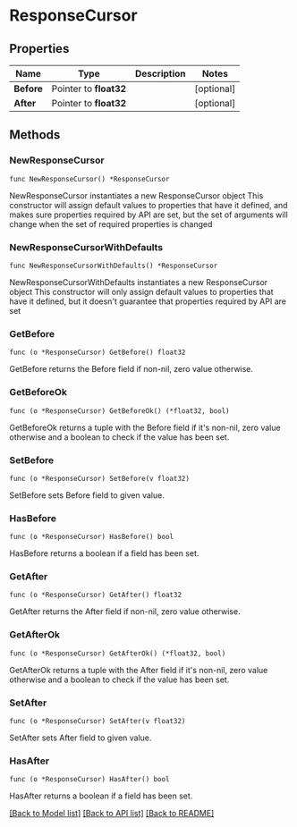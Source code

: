 # ResponseCursor

## Properties

Name | Type | Description | Notes
------------ | ------------- | ------------- | -------------
**Before** | Pointer to **float32** |  | [optional] 
**After** | Pointer to **float32** |  | [optional] 

## Methods

### NewResponseCursor

`func NewResponseCursor() *ResponseCursor`

NewResponseCursor instantiates a new ResponseCursor object
This constructor will assign default values to properties that have it defined,
and makes sure properties required by API are set, but the set of arguments
will change when the set of required properties is changed

### NewResponseCursorWithDefaults

`func NewResponseCursorWithDefaults() *ResponseCursor`

NewResponseCursorWithDefaults instantiates a new ResponseCursor object
This constructor will only assign default values to properties that have it defined,
but it doesn't guarantee that properties required by API are set

### GetBefore

`func (o *ResponseCursor) GetBefore() float32`

GetBefore returns the Before field if non-nil, zero value otherwise.

### GetBeforeOk

`func (o *ResponseCursor) GetBeforeOk() (*float32, bool)`

GetBeforeOk returns a tuple with the Before field if it's non-nil, zero value otherwise
and a boolean to check if the value has been set.

### SetBefore

`func (o *ResponseCursor) SetBefore(v float32)`

SetBefore sets Before field to given value.

### HasBefore

`func (o *ResponseCursor) HasBefore() bool`

HasBefore returns a boolean if a field has been set.

### GetAfter

`func (o *ResponseCursor) GetAfter() float32`

GetAfter returns the After field if non-nil, zero value otherwise.

### GetAfterOk

`func (o *ResponseCursor) GetAfterOk() (*float32, bool)`

GetAfterOk returns a tuple with the After field if it's non-nil, zero value otherwise
and a boolean to check if the value has been set.

### SetAfter

`func (o *ResponseCursor) SetAfter(v float32)`

SetAfter sets After field to given value.

### HasAfter

`func (o *ResponseCursor) HasAfter() bool`

HasAfter returns a boolean if a field has been set.


[[Back to Model list]](../README.md#documentation-for-models) [[Back to API list]](../README.md#documentation-for-api-endpoints) [[Back to README]](../README.md)


